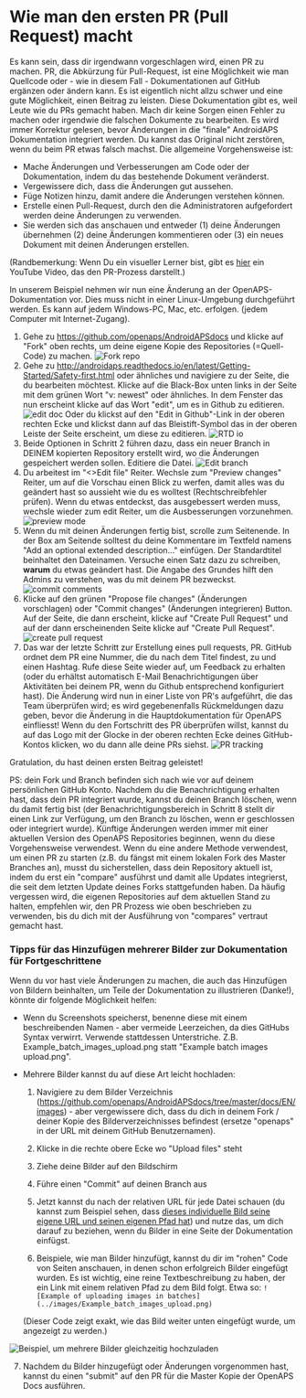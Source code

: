 # Wie man den ersten PR (Pull Request) macht

Es kann sein, dass dir irgendwann vorgeschlagen wird, einen PR zu machen. PR, die Abkürzung für Pull-Request, ist eine Möglichkeit wie man Quellcode oder - wie in diesem Fall - Dokumentationen auf GitHub ergänzen oder ändern kann. Es ist eigentlich nicht allzu schwer und eine gute Möglichkeit, einen Beitrag zu leisten. Diese Dokumentation gibt es, weil Leute wie du PRs gemacht haben. Mach dir keine Sorgen einen Fehler zu machen oder irgendwie die falschen Dokumente zu bearbeiten. Es wird immer Korrektur gelesen, bevor Änderungen in die "finale" AndroidAPS Dokumentation integriert werden. Du kannst das Original nicht zerstören, wenn du beim PR etwas falsch machst. Die allgemeine Vorgehensweise ist:

* Mache Änderungen und Verbesserungen am Code oder der Dokumentation, indem du das bestehende Dokument veränderst.
* Vergewissere dich, dass die Änderungen gut aussehen.
* Füge Notizen hinzu, damit andere die Änderungen verstehen können.
* Erstelle einen Pull-Request, durch den die Administratoren aufgefordert werden deine Änderungen zu verwenden.
* Sie werden sich das anschauen und entweder (1) deine Änderungen übernehmen (2) deine Änderungen kommentieren oder (3) ein neues Dokument mit deinen Änderungen erstellen.

(Randbemerkung: Wenn Du ein visueller Lerner bist, gibt es [hier](https://youtu.be/4b6tsL0_kzg) ein YouTube Video, das den PR-Prozess darstellt.)

In unserem Beispiel nehmen wir nun eine Änderung an der OpenAPS-Dokumentation vor. Dies muss nicht in einer Linux-Umgebung durchgeführt werden. Es kann auf jedem Windows-PC, Mac, etc. erfolgen. (jedem Computer mit Internet-Zugang).

1. Gehe zu https://github.com/openaps/AndroidAPSdocs und klicke auf "Fork" oben rechts, um deine eigene Kopie des Repositories (=Quell-Code) zu machen. ![Fork repo](./images/PR0.png)
2. Gehe zu http://androidaps.readthedocs.io/en/latest/Getting-Started/Safety-first.html oder ähnliches und navigiere zu der Seite, die du bearbeiten möchtest. Klicke auf die Black-Box unten links in der Seite mit dem grünen Wort "v: newest" oder ähnliches. In dem Fenster das nun erscheint klicke auf das Wort "edit", um es in Github zu editieren.   
    ![edit doc](./images/PR1.png) Oder du klickst auf den "Edit in Github"-Link in der oberen rechten Ecke und klickst dann auf das Bleistift-Symbol das in der oberen Leiste der Seite erscheint, um diese zu editieren. ![RTD io](./images/PR2.png)
3. Beide Optionen in Schritt 2 führen dazu, dass ein neuer Branch in DEINEM kopierten Repository erstellt wird, wo die Änderungen gespeichert werden sollen. Editiere die Datei. ![Edit branch](./images/PR3.png)
4. Du arbeitest im "<>Edit file" Reiter. Wechsle zum "Preview changes" Reiter, um auf die Vorschau einen Blick zu werfen, damit alles was du geändert hast so aussieht wie du es wolltest (Rechtschreibfehler prüfen). Wenn du etwas entdeckst, das ausgebessert werden muss, wechsle wieder zum edit Reiter, um die Ausbesserungen vorzunehmen. ![preview mode](./images/PR5.png)
5. Wenn du mit deinen Änderungen fertig bist, scrolle zum Seitenende. In der Box am Seitende solltest du deine Kommentare im Textfeld namens "Add an optional extended description..." einfügen. Der Standardtitel beinhaltet den Dateinamen. Versuche einen Satz dazu zu schreiben, **warum** du etwas geändert hast. Die Angabe des Grundes hilft den Admins zu verstehen, was du mit deinem PR bezweckst. ![commit comments](./images/PR4.png)
6. Klicke auf den grünen "Propose file changes" (Änderungen vorschlagen) oder "Commit changes" (Änderungen integrieren) Button. Auf der Seite, die dann erscheint, klicke auf "Create Pull Request" und auf der dann erscheinenden Seite klicke auf "Create Pull Request". ![create pull request](./images/PR6.png)
7. Das war der letzte Schritt zur Erstellung eines pull requests, PR. GitHub ordnet dem PR eine Nummer, die du nach dem Titel findest, zu und einen Hashtag. Rufe diese Seite wieder auf, um Feedback zu erhalten (oder du erhältst automatisch E-Mail Benachrichtigungen über Aktivitäten bei deinem PR, wenn du Github entsprechend konfiguriert hast). Die Änderung wird nun in einer Liste von PR's aufgeführt, die das Team überprüfen wird; es wird gegebenenfalls Rückmeldungen dazu geben, bevor die Änderung in die Hauptdokumentation für OpenAPS einfliesst! Wenn du den Fortschritt des PR überprüfen willst, kannst du auf das Logo mit der Glocke in der oberen rechten Ecke deines GitHub-Kontos klicken, wo du dann alle deine PRs siehst. ![PR tracking](./images/PR7.png)

Gratulation, du hast deinen ersten Beitrag geleistet!

PS: dein Fork und Branch befinden sich nach wie vor auf deinem persönlichen GitHub Konto. Nachdem du die Benachrichtigung erhalten hast, dass dein PR integriert wurde, kannst du deinen Branch löschen, wenn du damit fertig bist (der Benachrichtigungsbereich in Schritt 8 stellt dir einen Link zur Verfügung, um den Branch zu löschen, wenn er geschlossen oder integriert wurde). Künftige Änderungen werden immer mit einer aktuellen Version des OpenAPS Repositories beginnen, wenn du diese Vorgehensweise verwendest. Wenn du eine andere Methode verwendest, um einen PR zu starten (z.B. du fängst mit einem lokalen Fork des Master Branches an), musst du sicherstellen, dass dein Repository aktuell ist, indem du erst ein "compare" ausführst und damit alle Updates integrierst, die seit dem letzten Update deines Forks stattgefunden haben. Da häufig vergessen wird, die eigenen Repositories auf dem aktuellen Stand zu halten, empfehlen wir, den PR Prozess wie oben beschrieben zu verwenden, bis du dich mit der Ausführung von "compares" vertraut gemacht hast.

### Tipps für das Hinzufügen mehrerer Bilder zur Dokumentation für Fortgeschrittene

Wenn du vor hast viele Änderungen zu machen, die auch das Hinzufügen von Bildern beinhalten, um Teile der Dokumentation zu illustrieren (Danke!), könnte dir folgende Möglichkeit helfen:

* Wenn du Screenshots speicherst, benenne diese mit einem beschreibenden Namen - aber vermeide Leerzeichen, da dies GitHubs Syntax verwirrt. Verwende stattdessen Unterstriche. Z.B. Example_batch_images_upload.png statt "Example batch images upload.png".

* Mehrere Bilder kannst du auf diese Art leicht hochladen:
    
    1. Navigiere zu dem Bilder Verzeichnis (https://github.com/openaps/AndroidAPSdocs/tree/master/docs/EN/images) - aber vergewissere dich, dass du dich in deinem Fork / deiner Kopie des Bilderverzeichnisses befindest (ersetze "openaps" in der URL mit deinem GitHub Benutzernamen).
    
    2. Klicke in die rechte obere Ecke wo "Upload files" steht
    
    3. Ziehe deine Bilder auf den Bildschirm
    
    4. Führe einen "Commit" auf deinen Branch aus
    
    5. Jetzt kannst du nach der relativen URL für jede Datei schauen (du kannst zum Beispiel sehen, dass [dieses individuelle Bild seine eigene URL und seinen eigenen Pfad hat](https://github.com/openaps/docs/blob/master/docs/EN/images/Example_batch_images_upload.png)) und nutze das, um dich darauf zu beziehen, wenn du Bilder in eine Seite der Dokumentation einfügst.
    
    6. Beispiele, wie man Bilder hinzufügt, kannst du dir im "rohen" Code von Seiten anschauen, in denen schon erfolgreich Bilder eingefügt wurden. Es ist wichtig, eine reine Textbeschreibung zu haben, der ein Link mit einem relativen Pfad zu dem Bild folgt. Etwa so: `![Example of uploading images in batches](../images/Example_batch_images_upload.png)`
    
    (Dieser Code zeigt exakt, wie das Bild weiter unten eingefügt wurde, um angezeigt zu werden.)

![Beispiel, um mehrere Bilder gleichzeitig hochzuladen](./images/Example_batch_images_upload.png)

7. Nachdem du Bilder hinzugefügt oder Änderungen vorgenommen hast, kannst du einen "submit" auf den PR für die Master Kopie der OpenAPS Docs ausführen.